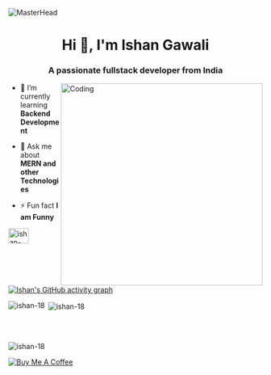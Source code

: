 ![MasterHead](https://www.charpeni.com/static/images/arrow-functions-in-class-properties-might-not-be-as-great-as-we-think/banner.gif)
<h1 align="center">Hi 👋, I'm Ishan Gawali</h1>
<h3 align="center">A passionate fullstack developer from India</h3>
<img align="right" alt="Coding" width="400" src="https://cdn.dribbble.com/users/1162077/screenshots/3848914/programmer.gif">

- 🌱 I’m currently learning **Backend Development**

- 💬 Ask me about **MERN and other Technologies**

- ⚡ Fun fact **I am Funny**

<a href="https://www.linkedin.com/in/ishan-gawali/" target="blank"><img align="center" src="https://raw.githubusercontent.com/rahuldkjain/github-profile-readme-generator/master/src/images/icons/Social/linked-in-alt.svg" alt="ishan-gawali" height="30" width="40" /></a>

[![Ishan's GitHub activity graph](https://activity-graph.herokuapp.com/graph?username=ishan-18&&theme=xcode)](https://github.com/ishan-18)


<p><img align="left" src="https://github-readme-stats.vercel.app/api/top-langs?username=ishan-18&show_icons=true&locale=en&layout=compact&theme=tokyonight" alt="ishan-18" /></p>

<p>&nbsp;<img align="center" src="https://github-readme-stats.vercel.app/api?username=ishan-18&show_icons=true&locale=en&theme=tokyonight" alt="ishan-18" /></p>

<br/>
<br/>

<p><img align="center" src="https://github-readme-streak-stats.herokuapp.com/?user=ishan-18&&theme=tokyonight" alt="ishan-18" /></p>

[![Buy Me A Coffee](https://cdn.buymeacoffee.com/buttons/v2/default-yellow.png)](https://www.buymeacoffee.com/ishangawali02)







